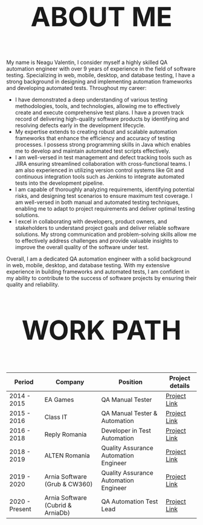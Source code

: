 <div align="center">
<p style="font-size:70px"><b>ABOUT ME</b></p>

</div> 


  My name is Neagu Valentin, I consider myself a highly skilled QA automation engineer with over 9 years of experience in the field of software testing. Specializing in web, mobile, desktop, and database testing, I have a strong background in designing and implementing automation frameworks and developing automated tests. Throughout my career:
- I have demonstrated a deep understanding of various testing methodologies, tools, and technologies, allowing me to effectively create and execute comprehensive test plans. I have a proven track record of delivering high-quality software products by identifying and resolving defects early in the development lifecycle.
- My expertise extends to creating robust and scalable automation frameworks that enhance the efficiency and accuracy of testing processes. I possess strong programming skills in Java which enables me to develop and maintain automated test scripts effectively.
- I am well-versed in test management and defect tracking tools such as JIRA ensuring streamlined collaboration with cross-functional teams. I am also experienced in utilizing version control systems like Git and continuous integration tools such as Jenkins to integrate automated tests into the development pipeline.
- I am capable of thoroughly analyzing requirements, identifying potential risks, and designing test scenarios to ensure maximum test coverage. I am well-versed in both manual and automated testing techniques, enabling me to adapt to project requirements and deliver optimal testing solutions.
- I excel in collaborating with developers, product owners, and stakeholders to understand project goals and deliver reliable software solutions. My strong communication and problem-solving skills allow me to effectively address challenges and provide valuable insights to improve the overall quality of the software under test.

Overall, I am a dedicated QA automation engineer with a solid background in web, mobile, desktop, and database testing. With my extensive experience in building frameworks and automated tests, I am confident in my ability to contribute to the success of software projects by ensuring their quality and reliability.



<div align="center">
<p style="font-size:70px"><b>WORK PATH</b></p>

</div>

<div align="center">
  
Period  | Company | Position | Project details
------------- | ------------- | ------------- | -------------
2014 - 2015  | EA Games | QA Manual Tester | [Project Link](https://github.com/vali92/portofolio/tree/main/EA%20Games%20-%20QA%20Manual%20Tester)
2015 - 2016  | Class IT | QA Manual Tester & Automation  | [Project Link](https://github.com/vali92/portofolio/tree/main/Class%20IT%20%20-%20QA%20Manual%20Tester%20%26%20Automation)
2016 - 2018  | Reply Romania  | Developer in Test Automation | [Project Link](https://github.com/vali92/portofolio/tree/main/Reply%20Romania%20-%20Developer%20in%20Test%20Automation)
2018 - 2019  | ALTEN Romania  | Quality Assurance Automation Engineer | [Project Link](https://github.com/vali92/portofolio/tree/main/ALTEN%20Romania%20-%20Quality%20Assurance%20Automation%20Engineer)
2019 - 2020  | Arnia Software (Grub & CW360) | Quality Assurance Automation Engineer | [Project Link](https://github.com/vali92/portofolio/tree/main/Arnia%20Software%20-%20QA%20Automation%20Test%20Lead)
2020 - Present  | Arnia Software (Cubrid & ArniaDb) | QA Automation Test Lead | [Project Link](https://github.com/vali92/portofolio/tree/main/Arnia%20Software%20-%20QA%20Automation%20Test%20Lead)

</div>

